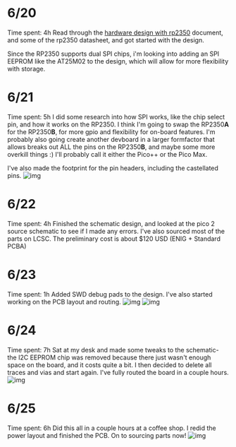 # 6/20
Time spent: 4h
Read through the [hardware design with rp2350](https://datasheets.raspberrypi.com/rp2350/hardware-design-with-rp2350.pdf) document, and some of the rp2350 datasheet, and got started with the design.

Since the RP2350 supports dual SPI chips, i'm looking into adding an SPI EEPROM like the AT25M02 to the design, which will allow for more flexibility with storage.

# 6/21
Time spent: 5h
I did some research into how SPI works, like the chip select pin, and how it works on the RP2350. I think I'm going to swap the RP2350**A** for the RP2350**B**, for more gpio and flexibility for on-board features. I'm probably also going create another devboard in a larger formfactor that allows breaks out ALL the pins on the RP2350**B**, and maybe some more overkill things :)
I'll probably call it either the Pico++ or the Pico Max.

I've also made the footprint for the pin headers, including the castellated pins.
![img](https://hc-cdn.hel1.your-objectstorage.com/s/v3/527646f598878c7d005d01c993580efd04e6253f_kicad_vvetgcxh3u.png)

# 6/22
Time spent: 4h
Finished the schematic design, and looked at the pico 2 source schematic to see if I made any errors. I've also sourced most of the parts on LCSC. The preliminary cost is about $120 USD (ENIG + Standard PCBA)

# 6/23
Time spent: 1h
Added SWD debug pads to the design. I've also started working on the PCB layout and routing.
![img](https://hc-cdn.hel1.your-objectstorage.com/s/v3/57cf6244f8e609582fa10e30bc9018dc36da321c_kicad_hx3xjgqanx.png)
![img](https://hc-cdn.hel1.your-objectstorage.com/s/v3/00b9f7523d85120827689f38e826afcdeeb987b4_kicad_t2y2yx98e9.png)

# 6/24
Time spent: 7h
Sat at my desk and made some tweaks to the schematic- the I2C EEPROM chip was removed because there just wasn't enough space on the board, and it costs quite a bit. I then decided to delete all traces and vias and start again. I've fully routed the board in a couple hours.
![img](https://hc-cdn.hel1.your-objectstorage.com/s/v3/f21e9aa79d16d40aaa7a059a5c4ab1665984f3c9_kicad_pemno1jvuh.png)

# 6/25
Time spent: 6h
Did this all in a couple hours at a coffee shop. I redid the power layout and finished the PCB. On to sourcing parts now!
![img](https://hc-cdn.hel1.your-objectstorage.com/s/v3/4195242a2c4d129d6ec4d91fcfe52e4d6db890c9_kicad_tyf9tc7nlb.png)
